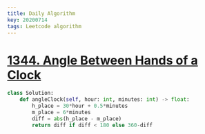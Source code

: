 ```yaml
---
title: Daily Algorithm
key: 20200714
tags: Leetcode algorithm 
---
```


# [1344. Angle Between Hands of a Clock](https://leetcode.com/problems/angle-between-hands-of-a-clock/)

```python
class Solution:
    def angleClock(self, hour: int, minutes: int) -> float:
        h_place = 30*hour + 0.5*minutes
        m_place = 6*minutes
        diff = abs(h_place - m_place)
        return diff if diff < 180 else 360-diff
```
